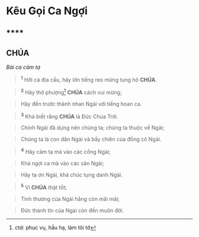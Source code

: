 # Kêu Gọi Ca Ngợi

## ****

## CHÚA
*Bài ca cảm tạ*

> <sup><b>1</b></sup> Hỡi cả địa cầu, hãy lớn tiếng reo mừng tung hô **CHÚA**.
>


> <sup><b>2</b></sup> Hãy thờ phượng[^1] **CHÚA** cách vui mừng;
>


> Hãy đến trước thánh nhan Ngài với tiếng hoan ca.
>


> <sup><b>3</b></sup> Khá biết rằng **CHÚA** là Đức Chúa Trời.
>


> Chính Ngài đã dựng nên chúng ta; chúng ta thuộc về Ngài;
>


> Chúng ta là con dân Ngài và bầy chiên của đồng cỏ Ngài.
>


> <sup><b>4</b></sup> Hãy cảm tạ mà vào các cổng Ngài;
>


> Khá ngợi ca mà vào các sân Ngài;
>


> Hãy tạ ơn Ngài, khá chúc tụng danh Ngài.
>


> <sup><b>5</b></sup> Vì **CHÚA** thật tốt;
>


> Tình thương của Ngài hằng còn mãi mãi;
>


> Đức thành tín của Ngài còn đến muôn đời.
>

[^1]: ctd: phục vụ, hầu hạ, làm tôi tớ